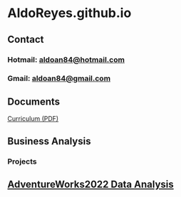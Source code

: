 # AldoReyes.github.io

## Contact
### Hotmail: aldoan84@hotmail.com
### Gmail: aldoan84@gmail.com

## Documents
 [Curriculum (PDF)](/Assets/files/Aldo_Reyes_CV.pdf)

## Business Analysis
### Projects

## [AdventureWorks2022 Data Analysis](https://github.com/AldoReyes84/Data-Analisys_For-AdventureWorksDW2022_SQL_PowerBI_Python_Excel)

